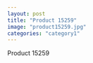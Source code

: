 ```yaml
---
layout: post
title: "Product 15259"
image: "product15259.jpg"
categories: "category1"
---
```

Product 15259
